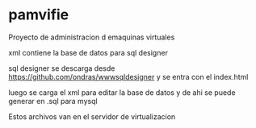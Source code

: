 # pamvifie
Proyecto de administracion d emaquinas virtuales

xml contiene la base de datos para sql designer

sql designer se descarga desde https://github.com/ondras/wwwsqldesigner
y se entra con el index.html

luego se carga el xml para editar la base de datos
y de ahi se puede generar en .sql para mysql


Estos archivos van en el servidor de virtualizacion

